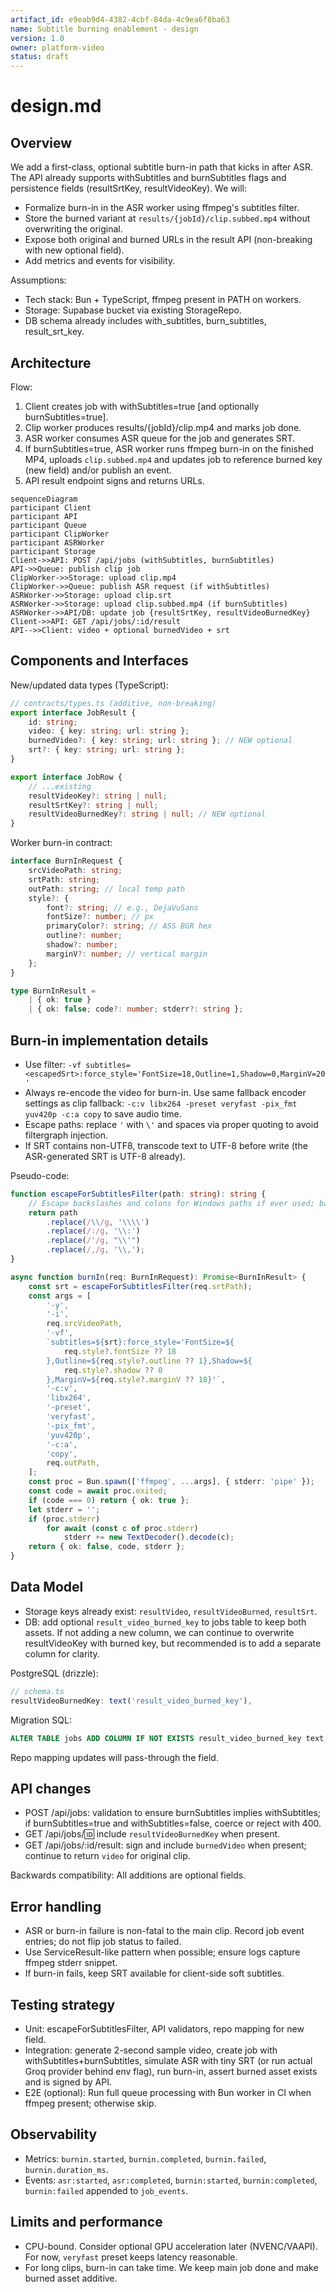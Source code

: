 ```yaml
---
artifact_id: e9eab9d4-4382-4cbf-84da-4c9ea6f8ba63
name: Subtitle burning enablement - design
version: 1.0
owner: platform-video
status: draft
---
```


# design.md

## Overview

We add a first-class, optional subtitle burn-in path that kicks in after ASR. The API already supports withSubtitles and burnSubtitles flags and persistence fields (resultSrtKey, resultVideoKey). We will:

-   Formalize burn-in in the ASR worker using ffmpeg's subtitles filter.
-   Store the burned variant at `results/{jobId}/clip.subbed.mp4` without overwriting the original.
-   Expose both original and burned URLs in the result API (non-breaking with new optional field).
-   Add metrics and events for visibility.

Assumptions:

-   Tech stack: Bun + TypeScript, ffmpeg present in PATH on workers.
-   Storage: Supabase bucket via existing StorageRepo.
-   DB schema already includes with_subtitles, burn_subtitles, result_srt_key.

## Architecture

Flow:

1. Client creates job with withSubtitles=true [and optionally burnSubtitles=true].
2. Clip worker produces results/{jobId}/clip.mp4 and marks job done.
3. ASR worker consumes ASR queue for the job and generates SRT.
4. If burnSubtitles=true, ASR worker runs ffmpeg burn-in on the finished MP4, uploads `clip.subbed.mp4` and updates job to reference burned key (new field) and/or publish an event.
5. API result endpoint signs and returns URLs.

```mermaid
sequenceDiagram
participant Client
participant API
participant Queue
participant ClipWorker
participant ASRWorker
participant Storage
Client->>API: POST /api/jobs (withSubtitles, burnSubtitles)
API->>Queue: publish clip job
ClipWorker->>Storage: upload clip.mp4
ClipWorker->>Queue: publish ASR request (if withSubtitles)
ASRWorker->>Storage: upload clip.srt
ASRWorker->>Storage: upload clip.subbed.mp4 (if burnSubtitles)
ASRWorker->>API/DB: update job {resultSrtKey, resultVideoBurnedKey}
Client->>API: GET /api/jobs/:id/result
API-->>Client: video + optional burnedVideo + srt
```

## Components and Interfaces

New/updated data types (TypeScript):

```ts
// contracts/types.ts (additive, non-breaking)
export interface JobResult {
    id: string;
    video: { key: string; url: string };
    burnedVideo?: { key: string; url: string }; // NEW optional
    srt?: { key: string; url: string };
}

export interface JobRow {
    // ...existing
    resultVideoKey?: string | null;
    resultSrtKey?: string | null;
    resultVideoBurnedKey?: string | null; // NEW optional
}
```

Worker burn-in contract:

```ts
interface BurnInRequest {
    srcVideoPath: string;
    srtPath: string;
    outPath: string; // local temp path
    style?: {
        font?: string; // e.g., DejaVuSans
        fontSize?: number; // px
        primaryColor?: string; // ASS BGR hex
        outline?: number;
        shadow?: number;
        marginV?: number; // vertical margin
    };
}

type BurnInResult =
    | { ok: true }
    | { ok: false; code?: number; stderr?: string };
```

## Burn-in implementation details

-   Use filter: `-vf subtitles=<escapedSrt>:force_style='FontSize=18,Outline=1,Shadow=0,MarginV=20'`
-   Always re-encode the video for burn-in. Use same fallback encoder settings as clip fallback: `-c:v libx264 -preset veryfast -pix_fmt yuv420p -c:a copy` to save audio time.
-   Escape paths: replace `'` with `\'` and spaces via proper quoting to avoid filtergraph injection.
-   If SRT contains non-UTF8, transcode text to UTF-8 before write (the ASR-generated SRT is UTF-8 already).

Pseudo-code:

```ts
function escapeForSubtitlesFilter(path: string): string {
    // Escape backslashes and colons for Windows paths if ever used; basic Unix:
    return path
        .replace(/\\/g, '\\\\')
        .replace(/:/g, '\\:')
        .replace(/'/g, "\\'")
        .replace(/,/g, '\\,');
}

async function burnIn(req: BurnInRequest): Promise<BurnInResult> {
    const srt = escapeForSubtitlesFilter(req.srtPath);
    const args = [
        '-y',
        '-i',
        req.srcVideoPath,
        '-vf',
        `subtitles=${srt}:force_style='FontSize=${
            req.style?.fontSize ?? 18
        },Outline=${req.style?.outline ?? 1},Shadow=${
            req.style?.shadow ?? 0
        },MarginV=${req.style?.marginV ?? 18}'`,
        '-c:v',
        'libx264',
        '-preset',
        'veryfast',
        '-pix_fmt',
        'yuv420p',
        '-c:a',
        'copy',
        req.outPath,
    ];
    const proc = Bun.spawn(['ffmpeg', ...args], { stderr: 'pipe' });
    const code = await proc.exited;
    if (code === 0) return { ok: true };
    let stderr = '';
    if (proc.stderr)
        for await (const c of proc.stderr)
            stderr += new TextDecoder().decode(c);
    return { ok: false, code, stderr };
}
```

## Data Model

-   Storage keys already exist: `resultVideo`, `resultVideoBurned`, `resultSrt`.
-   DB: add optional `result_video_burned_key` to jobs table to keep both assets. If not adding a new column, we can continue to overwrite resultVideoKey with burned key, but recommended is to add a separate column for clarity.

PostgreSQL (drizzle):

```ts
// schema.ts
resultVideoBurnedKey: text('result_video_burned_key'),
```

Migration SQL:

```sql
ALTER TABLE jobs ADD COLUMN IF NOT EXISTS result_video_burned_key text;
```

Repo mapping updates will pass-through the field.

## API changes

-   POST /api/jobs: validation to ensure burnSubtitles implies withSubtitles; if burnSubtitles=true and withSubtitles=false, coerce or reject with 400.
-   GET /api/jobs/:id: include `resultVideoBurnedKey` when present.
-   GET /api/jobs/:id/result: sign and include `burnedVideo` when present; continue to return `video` for original clip.

Backwards compatibility: All additions are optional fields.

## Error handling

-   ASR or burn-in failure is non-fatal to the main clip. Record job event entries; do not flip job status to failed.
-   Use ServiceResult-like pattern when possible; ensure logs capture ffmpeg stderr snippet.
-   If burn-in fails, keep SRT available for client-side soft subtitles.

## Testing strategy

-   Unit: escapeForSubtitlesFilter, API validators, repo mapping for new field.
-   Integration: generate 2-second sample video, create job with withSubtitles+burnSubtitles, simulate ASR with tiny SRT (or run actual Groq provider behind env flag), run burn-in, assert burned asset exists and is signed by API.
-   E2E (optional): Run full queue processing with Bun worker in CI when ffmpeg present; otherwise skip.

## Observability

-   Metrics: `burnin.started`, `burnin.completed`, `burnin.failed`, `burnin.duration_ms`.
-   Events: `asr:started`, `asr:completed`, `burnin:started`, `burnin:completed`, `burnin:failed` appended to `job_events`.

## Limits and performance

-   CPU-bound. Consider optional GPU acceleration later (NVENC/VAAPI). For now, `veryfast` preset keeps latency reasonable.
-   For long clips, burn-in can take time. We keep main job done and make burned asset additive.
